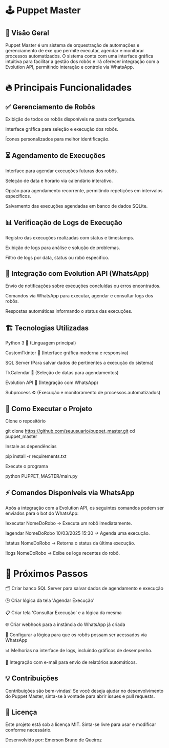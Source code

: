 # 🕹️ Puppet Master

## 📌 Visão Geral

Puppet Master é um sistema de orquestração de automações e gerenciamento de exe que permite executar, agendar e monitorar processos automatizados. O sistema conta com uma interface gráfica intuitiva para facilitar a gestão dos robôs e irá oferecer integração com a Evolution API, permitindo interação e controle via WhatsApp.

# 🔥 Principais Funcionalidades

## ✅ Gerenciamento de Robôs

Exibição de todos os robôs disponíveis na pasta configurada.

Interface gráfica para seleção e execução dos robôs.

Ícones personalizados para melhor identificação.

## ⏳ Agendamento de Execuções

Interface para agendar execuções futuras dos robôs.

Seleção de data e horário via calendário interativo.

Opção para agendamento recorrente, permitindo repetições em intervalos específicos.

Salvamento das execuções agendadas em banco de dados SQLite.

## 📊 Verificação de Logs de Execução

Registro das execuções realizadas com status e timestamps.

Exibição de logs para análise e solução de problemas.

Filtro de logs por data, status ou robô específico.

## 📱 Integração com Evolution API (WhatsApp)

Envio de notificações sobre execuções concluídas ou erros encontrados.

Comandos via WhatsApp para executar, agendar e consultar logs dos robôs.

Respostas automáticas informando o status das execuções.

## 🏗️ Tecnologias Utilizadas

Python 3 🐍 (Linguagem principal)

CustomTkinter 🎨 (Interface gráfica moderna e responsiva)

SQL Server (Para salvar dados de pertinentes a execução do sistema)

TkCalendar 📆 (Seleção de datas para agendamentos)

Evolution API 📲 (Integração com WhatsApp)

Subprocess ⚙️ (Execução e monitoramento de processos automatizados)

## 🔧 Como Executar o Projeto

Clone o repositório

git clone https://github.com/seuusuario/puppet_master.git
cd puppet_master

Instale as dependências

pip install -r requirements.txt

Execute o programa

python PUPPET_MASTER/main.py

## ⚡ Comandos Disponíveis via WhatsApp

Após a integração com a Evolution API, os seguintes comandos podem ser enviados para o bot do WhatsApp:

!executar NomeDoRobo → Executa um robô imediatamente.

!agendar NomeDoRobo 10/03/2025 15:30 → Agenda uma execução.

!status NomeDoRobo → Retorna o status da última execução.

!logs NomeDoRobo → Exibe os logs recentes do robô.

# 📌 Próximos Passos

🗂️ Criar banco SQL Server para salvar dados de agendamento e execução

🕒 Criar lógica da tela 'Agendar Execução'

📋 Criar tela 'Consultar Execução' e a lógica da mesma

🌐 Criar webhook para a instância do WhatsApp já criada

🤖 Configurar a lógica para que os robôs possam ser acessados via WhatsApp

📊 Melhorias na interface de logs, incluindo gráficos de desempenho.

🔔 Integração com e-mail para envio de relatórios automáticos.

## 💡 Contribuições

Contribuições são bem-vindas! Se você deseja ajudar no desenvolvimento do Puppet Master, sinta-se à vontade para abrir issues e pull requests.

## 📄 Licença

Este projeto está sob a licença MIT. Sinta-se livre para usar e modificar conforme necessário.

Desenvolvido por: Emerson Bruno de Queiroz
